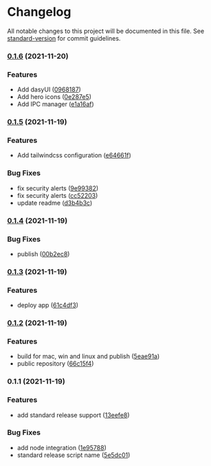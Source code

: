 # Changelog

All notable changes to this project will be documented in this file. See [standard-version](https://github.com/conventional-changelog/standard-version) for commit guidelines.

### [0.1.6](https://github.com/victorlopezalonso/vue3-electron/compare/v0.1.5...v0.1.6) (2021-11-20)


### Features

* Add dasyUI ([0968187](https://github.com/victorlopezalonso/vue3-electron/commit/0968187f1685586a7b49748bae866df99ddf955c))
* Add hero icons ([0e287e5](https://github.com/victorlopezalonso/vue3-electron/commit/0e287e595b07421d6c2fc47b619384c10e624ad5))
* Add IPC manager ([e1a16af](https://github.com/victorlopezalonso/vue3-electron/commit/e1a16af5edc8aecfaf673fe89bba54dbcf698ece))

### [0.1.5](https://github.com/victorlopezalonso/vue3-electron/compare/v0.1.4...v0.1.5) (2021-11-19)


### Features

* Add tailwindcss configuration ([e64661f](https://github.com/victorlopezalonso/vue3-electron/commit/e64661f059a01ec894e011bc1c6eb00e6aa5f92b))


### Bug Fixes

* fix security alerts ([9e99382](https://github.com/victorlopezalonso/vue3-electron/commit/9e99382775ef2adb8fd159f70352534320436eaa))
* fix security alerts ([cc52203](https://github.com/victorlopezalonso/vue3-electron/commit/cc5220316fa6490de6671568aebacfd75d788794))
* update readme ([d3b4b3c](https://github.com/victorlopezalonso/vue3-electron/commit/d3b4b3c14ec7da6534dcc7dc3fae5b035d7a43e0))

### [0.1.4](https://github.com/victorlopezalonso/vue3-electron/compare/v0.1.3...v0.1.4) (2021-11-19)


### Bug Fixes

* publish ([00b2ec8](https://github.com/victorlopezalonso/vue3-electron/commit/00b2ec86bffb0790ace90f8cf1aeada47b7b4344))

### [0.1.3](https://github.com/victorlopezalonso/vue3-electron/compare/v0.1.2...v0.1.3) (2021-11-19)


### Features

* deploy app ([61c4df3](https://github.com/victorlopezalonso/vue3-electron/commit/61c4df388bbecec023d027cdedf014ab96991e23))

### [0.1.2](https://github.com/victorlopezalonso/vue3-electron/compare/v0.1.1...v0.1.2) (2021-11-19)


### Features

* build for mac, win and linux and publish ([5eae91a](https://github.com/victorlopezalonso/vue3-electron/commit/5eae91a46c5067a4d4ee4b40cca0ac7a44245128))
* public repository ([66c15f4](https://github.com/victorlopezalonso/vue3-electron/commit/66c15f45413e5f56dc3ed629c696f9765755bb2c))

### 0.1.1 (2021-11-19)


### Features

* add standard release support ([13eefe8](https://github.com/victorlopezalonso/vue3-electron/commit/13eefe81729b3716fbc6ce2070a0a955585e699a))


### Bug Fixes

* add node integration ([1e95788](https://github.com/victorlopezalonso/vue3-electron/commit/1e95788b118dc46ba85aa3d5d814e637327bfceb))
* standard release script name ([5e5dc01](https://github.com/victorlopezalonso/vue3-electron/commit/5e5dc0165813b6cdf8bcd939d156d6a6265eb9c9))

